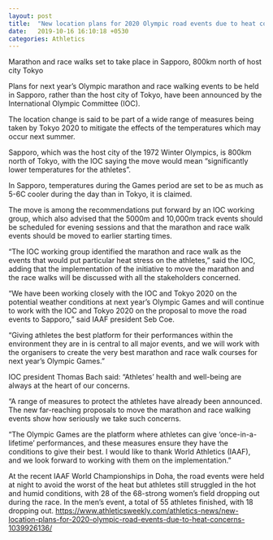 ```yaml
---
layout: post
title:  "New location plans for 2020 Olympic road events due to heat concerns"
date:   2019-10-16 16:10:18 +0530
categories: Athletics
---
```

Marathon and race walks set to take place in Sapporo, 800km north of host city Tokyo

Plans for next year’s Olympic marathon and race walking events to be held in Sapporo, rather than the host city of Tokyo, have been announced by the International Olympic Committee (IOC).

The location change is said to be part of a wide range of measures being taken by Tokyo 2020 to mitigate the effects of the temperatures which may occur next summer.

Sapporo, which was the host city of the 1972 Winter Olympics, is 800km north of Tokyo, with the IOC saying the move would mean “significantly lower temperatures for the athletes”.

In Sapporo, temperatures during the Games period are set to be as much as 5-6C cooler during the day than in Tokyo, it is claimed.

The move is among the recommendations put forward by an IOC working group, which also advised that the 5000m and 10,000m track events should be scheduled for evening sessions and that the marathon and race walk events should be moved to earlier starting times.

“The IOC working group identified the marathon and race walk as the events that would put particular heat stress on the athletes,” said the IOC, adding that the implementation of the initiative to move the marathon and the race walks will be discussed with all the stakeholders concerned.

“We have been working closely with the IOC and Tokyo 2020 on the potential weather conditions at next year’s Olympic Games and will continue to work with the IOC and Tokyo 2020 on the proposal to move the road events to Sapporo,” said IAAF president Seb Coe.

“Giving athletes the best platform for their performances within the environment they are in is central to all major events, and we will work with the organisers to create the very best marathon and race walk courses for next year’s Olympic Games.”

IOC president Thomas Bach said: “Athletes’ health and well-being are always at the heart of our concerns.

“A range of measures to protect the athletes have already been announced. The new far-reaching proposals to move the marathon and race walking events show how seriously we take such concerns.

“The Olympic Games are the platform where athletes can give ‘once-in-a-lifetime’ performances, and these measures ensure they have the conditions to give their best. I would like to thank World Athletics (IAAF), and we look forward to working with them on the implementation.”

At the recent IAAF World Championships in Doha, the road events were held at night to avoid the worst of the heat but athletes still struggled in the hot and humid conditions, with 28 of the 68-strong women’s field dropping out during the race. In the men’s event, a total of 55 athletes finished, with 18 dropping out.
https://www.athleticsweekly.com/athletics-news/new-location-plans-for-2020-olympic-road-events-due-to-heat-concerns-1039926136/
